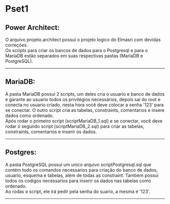 # Pset1

## Power Architect:

O arquivo projeto.architect possui o projeto logico do Elmasri com devidas correções.  
Os scripts para criar os bancos de dados para o Postgresql e para o MariaDB estão separados em suas respectivas pastas (MariaDB e PostgreSQL).

---

## MariaDB:

A pasta MariaDB possui 2 scripts, um deles cria o usuario e banco de dados e garante ao usuario todos os privilégios necessários, depois sai do root e conecta no usuario criado, nesta hora você deve colocar a senha '123' para se conectar. O outro script cria as tabelas, constraints, comentarios e insere dados como ordenado.  
Após rodar o primeiro script (scriptMariaDB_1.sql) e se conectar, você deve rodar o segundo script (scriptMariaDB_2.sql) para criar as tabelas, constraints, comentarios e inserir os dados.

---

## Postgres:

A pasta PostgreSQL possui um unico arquivo scriptPostgresql.sql que contém todo os comandos necessarios para criação do banco de dados, usuario, esquema e tabelas, além de todas as constraint. Tambem possui todos os codigos necessarios para inserir os dados nas tabelas como ordenado.  
Ao rodas o script, ele irá pedir pela senha do suario, a mesma é '123'.

---
